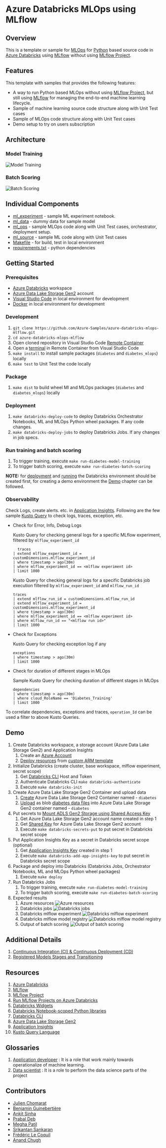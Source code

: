 # Azure Databricks MLOps using MLflow

## Overview

This is a template or sample for [MLOps](https://github.com/microsoft/mlops) for [Python](https://www.python.org) based source code in [Azure Databricks](https://docs.microsoft.com/en-us/azure/databricks/) using [MLflow](https://docs.microsoft.com/en-us/azure/databricks/applications/mlflow/) without using [MLflow Project](https://mlflow.org/docs/latest/projects.html#).

## Features

This template with samples that provides the following features:

- A way to run Python based MLOps without using [MLflow Project](https://mlflow.org/docs/latest/projects.html#), but still using [MLflow](https://docs.microsoft.com/en-us/azure/databricks/applications/mlflow/) for managing the end-to-end machine learning lifecycle.
- Sample of machine learning source code structure along with Unit Test cases
- Sample of MLOps code structure along with Unit Test cases
- Demo setup to try on users subscription

## Architecture

### Model Training

![Model Training](docs/images/model_training.png)

### Batch Scoring

![Batch Scoring](docs/images/batch_scoring.png)

## Individual Components

- [ml_experiment](./ml_experiments/experiment_notebook.ipynb) - sample ML experiment notebook.
- [ml_data](./ml_data/) - dummy data for sample model
- [ml_ops](./ml_ops/) - sample MLOps code along with Unit Test cases, orchestrator, deployment setup.
- [ml_source](./ml_source/) - sample ML code along with Unit Test cases
- [Makefile](./Makefile) - for build, test in local environment
- [requirements.txt](./requirements.txt) - python dependencies

## Getting Started

### Prerequisites

- [Azure Databricks](https://docs.microsoft.com/en-us/azure/databricks/) workspace
- [Azure Data Lake Storage Gen2](https://docs.microsoft.com/en-us/azure/storage/blobs/data-lake-storage-introduction) account
- [Visual Studio Code](https://code.visualstudio.com/) in local environment for development
- [Docker](https://www.docker.com/) in local environment for development

### Development

1. `git clone https://github.com/Azure-Samples/azure-databricks-mlops-mlflow.git`
2. `cd azure-databricks-mlops-mlflow`
3. Open cloned repository in Visual Studio Code [Remote Container](https://code.visualstudio.com/docs/remote/containers)
4. Open a [terminal](https://code.visualstudio.com/docs/remote/containers#_opening-a-terminal) in Remote Container from Visual Studio Code
5. `make install` to install sample packages (`diabetes` and `diabetes_mlops`) locally
6. `make test` to Unit Test the code locally

### Package

1. `make dist` to build wheel Ml and MLOps packages (`diabetes` and `diabetes_mlops`) locally

### Deployment

1. `make databricks-deploy-code` to deploy Databricks Orchestrator Notebooks, ML and MLOps Python wheel packages. If any code changes.
2. `make databricks-deploy-jobs` to deploy Databricks Jobs. If any changes in job specs.

### Run training and batch scoring

1. To trigger training, execute `make run-diabetes-model-training`
2. To trigger batch scoring, execute `make run-diabetes-batch-scoring`

**NOTE:** for [deployment](#deployment) and [running](#run-training-and-batch-scoring) the Databricks environment should be created first, for creating a demo environment the [Demo](#demo) chapter can be followed.

### Observability

Check Logs, create alerts. etc. in [Application Insights](https://docs.microsoft.com/en-us/azure/azure-monitor/app/app-insights-overview). Following are the few sample [Kusto Query](https://docs.microsoft.com/en-us/azure/data-explorer/kusto/query/) to check logs, traces, exception, etc.

- Check for Error, Info, Debug Logs

  Kusto Query for checking general logs for a specific MLflow experiment, filtered by `mlflow_experiment_id`

  ```kusto
    traces
  | extend mlflow_experiment_id = customDimensions.mlflow_experiment_id
  | where timestamp > ago(30m) 
  | where mlflow_experiment_id == <mlflow experiment id>
  | limit 1000
  ```

  Kusto Query for checking general logs for a specific Databricks job execution filtered by `mlflow_experiment_id` and `mlflow_run_id`

  ```kusto
  traces
  | extend mlflow_run_id = customDimensions.mlflow_run_id
  | extend mlflow_experiment_id = customDimensions.mlflow_experiment_id
  | where timestamp > ago(30m) 
  | where mlflow_experiment_id == <mlflow experiment id>
  | where mlflow_run_id == "<mlflow run id>"
  | limit 1000
  ```

- Check for Exceptions

  Kusto Query for checking exception log if any

  ```kusto
  exceptions 
  | where timestamp > ago(30m)
  | limit 1000
  ```

- Check for duration of different stages in MLOps

  Sample Kusto Query for checking duration of different stages in MLOps

  ```kusto
  dependencies 
  | where timestamp > ago(30m) 
  | where cloud_RoleName == 'Diabetes_Training'
  | limit 1000
  ```

To correlate dependencies, exceptions and traces, `operation_Id` can be used a filter to above Kusto Queries.

## Demo

1. Create Databricks workspace, a storage account (Azure Data Lake Storage Gen2) and Application Insights
   1. Create an [Azure Account](https://azure.microsoft.com/en-in/free/)
   2. [Deploy resources](https://docs.microsoft.com/en-us/azure/azure-resource-manager/templates/deploy-portal#deploy-resources-from-custom-template) from [custom ARM template](ml_ops/deployment/arm_templates/databricks_and_storage.json)
2. Initialize Databricks (create cluster, base workspace, mlflow experiment, secret scope)
   1. Get [Databricks CLI](https://docs.microsoft.com/en-us/azure/databricks/dev-tools/cli/) Host and Token
   2. Authenticate Databricks CLI `make databricks-authenticate`
   3. Execute `make databricks-init`
3. Create Azure Data Lake Storage Gen2 Container and upload data
   1. [Create](https://docs.microsoft.com/en-us/azure/storage/blobs/storage-quickstart-blobs-portal#create-a-container) Azure Data Lake Storage Gen2 Container named - `diabetes`
   2. [Upload](https://docs.microsoft.com/en-us/azure/storage/blobs/storage-quickstart-blobs-portal#upload-a-block-blob) as blob [diabetes data files](./ml_data/) into Azure Data Lake Storage Gen2 container named - `diabetes`
4. Put secrets to [Mount ADLS Gen2 Storage using Shared Access Key](https://docs.microsoft.com/en-gb/azure/databricks/data/data-sources/azure/azure-storage)
   1. Get Azure Data Lake Storage Gen2 account name created in step 1
   2. Get [Shared Key](https://docs.microsoft.com/en-us/rest/api/storageservices/authorize-with-shared-key) for Azure Data Lake Storage Gen2 account
   3. Execute `make databricks-secrets-put` to put secret in Databricks secret scope
5. Put Application Insights Key as a secret in Databricks secret scope (optional)
   1. Get [Application Insights Key](https://docs.microsoft.com/en-us/azure/azure-monitor/app/create-new-resource#copy-the-instrumentation-key) created in step 1
   2. Execute `make databricks-add-app-insights-key` to put secret in Databricks secret scope
6. Package and deploy into Databricks (Databricks Jobs, Orchestrator Notebooks, ML and MLOps Python wheel packages)
   1. Execute `make deploy`
7. Run Databricks Jobs
   1. To trigger training, execute `make run-diabetes-model-training`
   2. To trigger batch scoring, execute `make run-diabetes-batch-scoring`
8. Expected results
   1. Azure resources
      ![Azure resources](docs/images/result_azure_resources.png)
   2. Databricks jobs
      ![Databricks jobs](docs/images/result_databricks_job.png)
   3. Databricks mlflow experiment
      ![Databricks mlflow experiment](docs/images/result_mlflow_experiment.png)
   4. Databricks mlflow model registry
      ![Databricks mlflow model registry](docs/images/result_mlflow_model_registry.png)
   5. Output of batch scoring
      ![Output of batch scoring](docs/images/result_batch_scoring.png)

## Additional Details

1. [Continuous Integration (CI) & Continuous Deployment (CD)](docs/advance/cicd.md)
2. [Registered Models Stages and Transitioning](docs/advance/registered_model_stages.md)

## Resources

1. [Azure Databricks](https://docs.microsoft.com/en-us/azure/databricks/)
2. [MLflow](https://docs.microsoft.com/en-us/azure/databricks/applications/mlflow/)
3. [MLflow Project](https://mlflow.org/docs/latest/projects.html#)
4. [Run MLflow Projects on Azure Databricks](https://docs.microsoft.com/en-us/azure/databricks/applications/mlflow/projects)
5. [Databricks Widgets](https://docs.microsoft.com/en-us/azure/databricks/dev-tools/databricks-utils#--widget-utilities)
6. [Databricks Notebook-scoped Python libraries](https://docs.microsoft.com/en-us/azure/databricks/libraries/notebooks-python-libraries)
7. [Databricks CLI](https://docs.microsoft.com/en-us/azure/databricks/dev-tools/cli/)
8. [Azure Data Lake Storage Gen2](https://docs.microsoft.com/en-us/azure/storage/blobs/data-lake-storage-introduction)
9. [Application Insights](https://docs.microsoft.com/en-us/azure/azure-monitor/app/app-insights-overview)
10. [Kusto Query Language](https://docs.microsoft.com/en-us/azure/data-explorer/kusto/query/)

## Glossaries

1. [Application developer](https://docs.microsoft.com/en-us/azure/machine-learning/team-data-science-process/overview) : It is a role that work mainly towards operationalize of machine learning.
2. [Data scientist](https://docs.microsoft.com/en-us/azure/machine-learning/team-data-science-process/roles-tasks#structure-of-data-science-groups-and-teams) : It is a role to perform the data science parts of the project

## Contributors

- [Julien Chomarat](https://github.com/jchomarat)  
- [Benjamin Guinebertière](https://github.com/benjguin)  
- [Ankit Sinha](https://github.com/ankitbko)  
- [Prabal Deb](https://github.com/prabdeb)  
- [Megha Patil](https://github.com/meghapatilcode)  
- [Srikantan Sankaran](https://github.com/ssrikantan)   
- [Frédéric Le Coquil](https://github.com/flecoqui)  
- [Anand Chugh](https://github.com/anandchugh)

